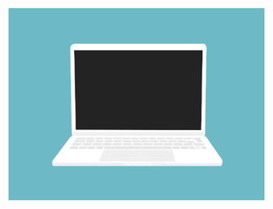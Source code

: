 ![Image alt](https://github.com/dooublemint/dooublemint/blob/main/gif/code.gif)


<!---
<img src="https://github.com/dooublemint/dooublemint/blob/main/img/15467072.png" width="20" /> <img src="https://github.com/dooublemint/dooublemint/blob/main/img/Xcode_icon.png" width="20" /> <img src="https://github.com/dooublemint/dooublemint/blob/main/img/ios.png" width="20" /><img src="https://github.com/dooublemint/dooublemint/blob/main/img/github.png" width="20" /><img src="https://github.com/dooublemint/dooublemint/blob/main/img/swift.png" width="20" />

    - 👋 Hi, I’m @dooublemint
    - 👀 I’m interested in ...
    - 🌱 I’m currently learning ...
    - 💞️ I’m looking to collaborate on ...
    - 📫 How to reach me ...

    -->

<!---
dooublemint/dooublemint is a ✨ special ✨ repository because its `README.md` (this file) appears on your GitHub profile.
You can click the Preview link to take a look at your changes.

![Иллюстрация к проекту](https://github.com/jon/coolproject/raw/master/image/image.png)

![Image alt](https://github.com/{username}/{repository}/raw/{branch}/{path}/image.png)

{username} — ваш ник на ГитХабе;
{repository} — репозиторий где хранятся картинки;
{branch} — ветка репозитория;
{path} — путь к месту нахождения картинки.
--->
